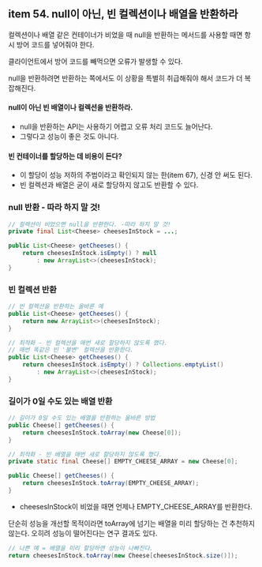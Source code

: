 ## item 54. null이 아닌, 빈 컬렉션이나 배열을 반환하라

컬렉션이나 배열 같은 컨테이너가 비었을 때 null을 반환하는 메서드를 사용할 때면 항시 방어 코드를 넣어줘야 한다.

클라이언트에서 방어 코드를 빼먹으면 오류가 발생할 수 있다.

null을 반환하려면 반환하는 쪽에서도 이 상황을 특별히 취급해줘야 해서 코드가 더 복잡해진다.

#### null이 아닌 빈 배열이나 컬렉션을 반환하라. 
- null을 반환하는 API는 사용하기 어렵고 오류 처리 코드도 늘어난다. 
- 그렇다고 성능이 좋은 것도 아니다.

#### 빈 컨테이너를 할당하는 데 비용이 든다?
- 이 할당이 성능 저하의 주범이라고 확인되지 않는 한(item 67), 신경 안 써도 된다.
- 빈 컬렉션과 배열은 굳이 새로 할당하지 않고도 반환할 수 있다.

### null 반환 - 따라 하지 말 것!
```java
// 컬렉션이 비었으면 null을 반환한다. -따라 하지 말 것!
private final List<Cheese> cheesesInStock = ...;

public List<Cheese> getCheeses() {
    return cheesesInStock.isEmpty() ? null
        : new ArrayList<>(cheesesInStock);
}
```

### 빈 컬렉션 반환
```java
// 빈 컬렉션을 반환하는 올바른 예
public List<Cheese> getCheeses() {
    return new ArrayList<>(cheesesInStock);
}
```

```java
// 최적화 - 빈 컬렉션을 매번 새로 할당하지 않도록 했다.
// 매번 똑같은 빈 '불변' 컬렉션을 반환한다.
public List<Cheese> getCheeses() {
    return cheesesInStock.isEmpty() ? Collections.emptyList()
        : new ArrayList<>(cheesesInStock);
}
```
### 길이가 0일 수도 있는 배열 반환

```java
// 길이가 0일 수도 있는 배열을 반환하는 올바른 방법
public Cheese[] getCheeses() {
    return cheesesInStock.toArray(new Cheese[0]);
}
```
```java 
// 최적화 - 빈 배열을 매번 새로 할당하지 않도록 했다.
private static final Cheese[] EMPTY_CHEESE_ARRAY = new Cheese[0];

public Cheese[] getCheeses() {
    return cheesesInStock.toArray(EMPTY_CHEESE_ARRAY);
}
```
- cheesesInStock이 비었을 때면 언제나 EMPTY_CHEESE_ARRAY를 반환한다.

단순히 성능을 개선할 목적이라면 toArray에 넘기는 배열을 미리 할당하는 건 추천하지 않는다. 오히려 성능이 떨어진다는 연구 결과도 있다.

```java
// 나쁜 예 = 배열을 미리 할당하면 성능이 나빠진다.
return cheesesInStock.toArray(new Cheese[cheesesInStock.size()]);
```